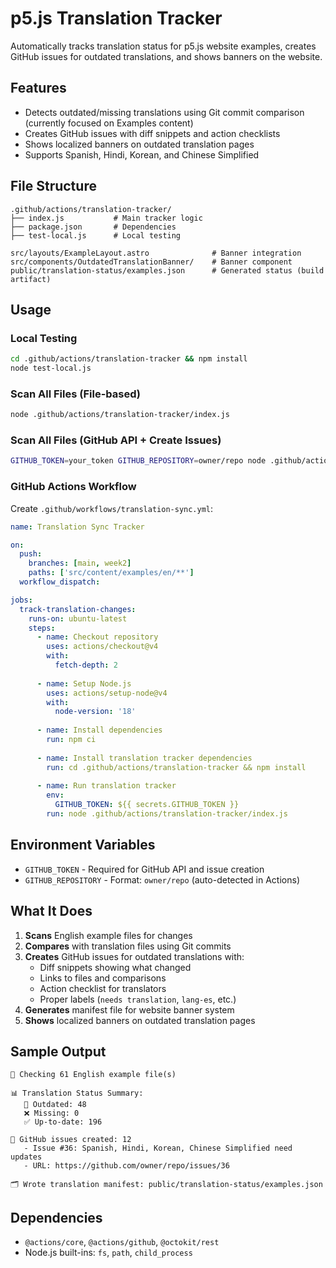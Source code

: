 # p5.js Translation Tracker

Automatically tracks translation status for p5.js website examples, creates GitHub issues for outdated translations, and shows banners on the website.

## Features

- Detects outdated/missing translations using Git commit comparison (currently focused on Examples content)
- Creates GitHub issues with diff snippets and action checklists
- Shows localized banners on outdated translation pages
- Supports Spanish, Hindi, Korean, and Chinese Simplified

## File Structure

```
.github/actions/translation-tracker/
├── index.js           # Main tracker logic
├── package.json       # Dependencies
├── test-local.js      # Local testing

src/layouts/ExampleLayout.astro              # Banner integration
src/components/OutdatedTranslationBanner/    # Banner component
public/translation-status/examples.json      # Generated status (build artifact)
```

## Usage

### Local Testing
```bash
cd .github/actions/translation-tracker && npm install
node test-local.js
```

### Scan All Files (File-based)
```bash
node .github/actions/translation-tracker/index.js
```

### Scan All Files (GitHub API + Create Issues)
```bash
GITHUB_TOKEN=your_token GITHUB_REPOSITORY=owner/repo node .github/actions/translation-tracker/index.js
```

### GitHub Actions Workflow
Create `.github/workflows/translation-sync.yml`:

```yaml
name: Translation Sync Tracker

on:
  push:
    branches: [main, week2]
    paths: ['src/content/examples/en/**']
  workflow_dispatch:

jobs:
  track-translation-changes:
    runs-on: ubuntu-latest
    steps:
      - name: Checkout repository
        uses: actions/checkout@v4
        with:
          fetch-depth: 2
          
      - name: Setup Node.js
        uses: actions/setup-node@v4
        with:
          node-version: '18'
          
      - name: Install dependencies
        run: npm ci
        
      - name: Install translation tracker dependencies
        run: cd .github/actions/translation-tracker && npm install
        
      - name: Run translation tracker
        env:
          GITHUB_TOKEN: ${{ secrets.GITHUB_TOKEN }}
        run: node .github/actions/translation-tracker/index.js
```

## Environment Variables

- `GITHUB_TOKEN` - Required for GitHub API and issue creation
- `GITHUB_REPOSITORY` - Format: `owner/repo` (auto-detected in Actions)

## What It Does

1. **Scans** English example files for changes
2. **Compares** with translation files using Git commits
3. **Creates** GitHub issues for outdated translations with:
   - Diff snippets showing what changed
   - Links to files and comparisons
   - Action checklist for translators
   - Proper labels (`needs translation`, `lang-es`, etc.)
4. **Generates** manifest file for website banner system
5. **Shows** localized banners on outdated translation pages

## Sample Output

```
📝 Checking 61 English example file(s)

📊 Translation Status Summary:
   🔄 Outdated: 48
   ❌ Missing: 0
   ✅ Up-to-date: 196

🎫 GitHub issues created: 12
   - Issue #36: Spanish, Hindi, Korean, Chinese Simplified need updates
   - URL: https://github.com/owner/repo/issues/36

🗂️ Wrote translation manifest: public/translation-status/examples.json
```

## Dependencies

- `@actions/core`, `@actions/github`, `@octokit/rest`
- Node.js built-ins: `fs`, `path`, `child_process`